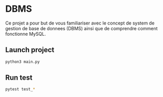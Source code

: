 # DBMS

Ce projet a pour but de vous familiariser avec le concept de system de gestion de base de donnees (DBMS) ainsi que de comprendre comment fonctionne MySQL.

## Launch project

```bash
python3 main.py
```

## Run test

```bash
pytest test_*
```